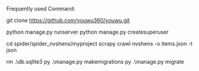 
Frequently used Command:

git clone https://github.com/youwu360/youwu.git

python manage.py runserver
python manage.py createsuperuser


cd spider/spider_nvshens/myproject
scrapy crawl nvshens -o items.json -t json


rm .\db.sqlite3
py .\manage.py makemigrations
py .\manage.py  migrate
